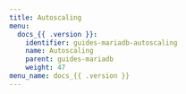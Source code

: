 ```yaml
---
title: Autoscaling
menu:
  docs_{{ .version }}:
    identifier: guides-mariadb-autoscaling
    name: Autoscaling
    parent: guides-mariadb
    weight: 47
menu_name: docs_{{ .version }}
---
```

